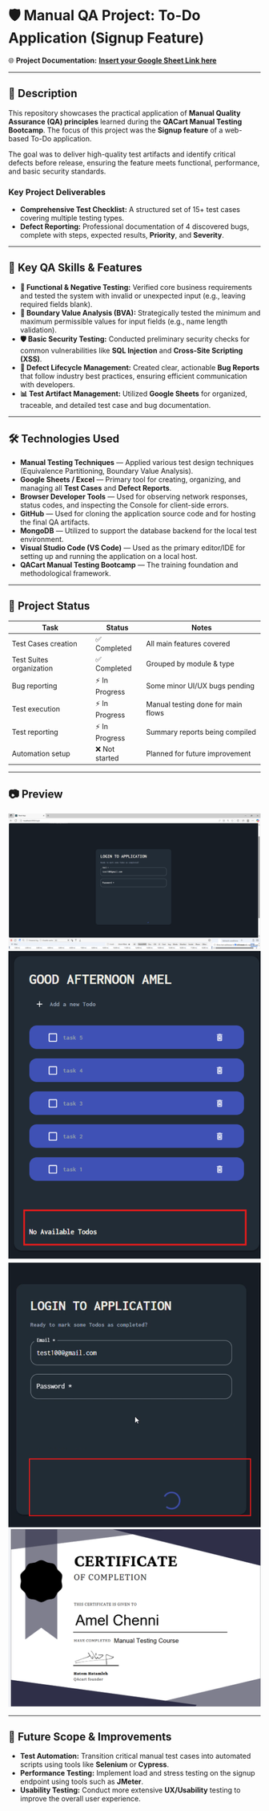 # 🛡️ Manual QA Project: To-Do Application (Signup Feature)

🌐 **Project Documentation:** [**Insert your Google Sheet Link here**](https://docs.google.com/spreadsheets/d/1MliztrE7Gfmjawfpu6L-VFE9wZbYD2FSqcDvXYrEEE4/edit?gid=0#gid=0)

---

## 📖 Description
This repository showcases the practical application of **Manual Quality Assurance (QA) principles** learned during the **QACart Manual Testing Bootcamp**. The focus of this project was the **Signup feature** of a web-based To-Do application.

The goal was to deliver high-quality test artifacts and identify critical defects before release, ensuring the feature meets functional, performance, and basic security standards.

### Key Project Deliverables
- **Comprehensive Test Checklist:** A structured set of 15+ test cases covering multiple testing types.
- **Defect Reporting:** Professional documentation of 4 discovered bugs, complete with steps, expected results, **Priority**, and **Severity**.

---

## 🚀 Key QA Skills & Features
- **🔬 Functional & Negative Testing:** Verified core business requirements and tested the system with invalid or unexpected input (e.g., leaving required fields blank).
- **🚧 Boundary Value Analysis (BVA):** Strategically tested the minimum and maximum permissible values for input fields (e.g., name length validation).
- **🛡️ Basic Security Testing:** Conducted preliminary security checks for common vulnerabilities like **SQL Injection** and **Cross-Site Scripting (XSS)**.
- **📝 Defect Lifecycle Management:** Created clear, actionable **Bug Reports** that follow industry best practices, ensuring efficient communication with developers.
- **📊 Test Artifact Management:** Utilized **Google Sheets** for organized, traceable, and detailed test case and bug documentation.

---

## 🛠️ Technologies Used

- **Manual Testing Techniques** — Applied various test design techniques (Equivalence Partitioning, Boundary Value Analysis).
- **Google Sheets / Excel** — Primary tool for creating, organizing, and managing all **Test Cases** and **Defect Reports**.
- **Browser Developer Tools** — Used for observing network responses, status codes, and inspecting the Console for client-side errors.
- **GitHub** — Used for cloning the application source code and for hosting the final QA artifacts.
- **MongoDB** — Utilized to support the database backend for the local test environment.
- **Visual Studio Code (VS Code)** — Used as the primary editor/IDE for setting up and running the application on a local host.
- **QACart Manual Testing Bootcamp** — The training foundation and methodological framework.


---

## 📌 Project Status  

| Task | Status | Notes |
|------|--------|-------|
| Test Cases creation | ✅ Completed | All main features covered |
| Test Suites organization | ✅ Completed | Grouped by module & type |
| Bug reporting | ⚡ In Progress | Some minor UI/UX bugs pending |
| Test execution | ⚡ In Progress | Manual testing done for main flows |
| Test reporting | ⚡ In Progress | Summary reports being compiled |
| Automation setup | ❌ Not started | Planned for future improvement |

---

## 📷 Preview  

![Test Case Screenshot](1-app.png)  
![Bugs Screenshot](2-bug3.png)  
![Bugs Screenshot](3-bug2.png)  
![Certificate Screenshot](certificate.png)

---

## 📌 Future Scope & Improvements
- **Test Automation:** Transition critical manual test cases into automated scripts using tools like **Selenium** or **Cypress**.
- **Performance Testing:** Implement load and stress testing on the signup endpoint using tools such as **JMeter**.
- **Usability Testing:** Conduct more extensive **UX/Usability** testing to improve the overall user experience.
